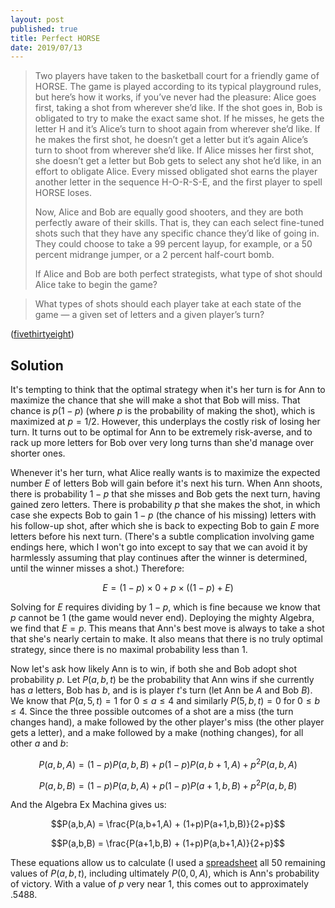 ```yaml
---
layout: post
published: true
title: Perfect HORSE
date: 2019/07/13
---
```


>Two players have taken to the basketball court for a friendly game of HORSE. The game is played according to its typical playground rules, but here’s how it works, if you’ve never had the pleasure: Alice goes first, taking a shot from wherever she’d like. If the shot goes in, Bob is obligated to try to make the exact same shot. If he misses, he gets the letter H and it’s Alice’s turn to shoot again from wherever she’d like. If he makes the first shot, he doesn’t get a letter but it’s again Alice’s turn to shoot from wherever she’d like. If Alice misses her first shot, she doesn’t get a letter but Bob gets to select any shot he’d like, in an effort to obligate Alice. Every missed obligated shot earns the player another letter in the sequence H-O-R-S-E, and the first player to spell HORSE loses.
>
>Now, Alice and Bob are equally good shooters, and they are both perfectly aware of their skills. That is, they can each select fine-tuned shots such that they have any specific chance they’d like of going in. They could choose to take a 99 percent layup, for example, or a 50 percent midrange jumper, or a 2 percent half-court bomb.
>
>If Alice and Bob are both perfect strategists, what type of shot should Alice take to begin the game?

>What types of shots should each player take at each state of the game — a given set of letters and a given player’s turn?

<!--more-->

([fivethirtyeight](https://fivethirtyeight.com/features/i-would-walk-500-miles-and-i-would-riddle-500-more/))

## Solution

It's tempting to think that the optimal strategy when it's her turn is for Ann to maximize the chance that she will make a shot that Bob will miss.  That chance is $p(1-p)$ (where $p$ is the probability of making the shot), which is maximized at $p = 1/2$.  However, this underplays the costly risk of losing her turn. It turns out to be optimal for Ann to be extremely risk-averse, and to rack up more letters for Bob over very long turns than she'd manage over shorter ones.

Whenever it's her turn, what Alice really wants is to maximize the expected number $E$ of letters Bob will gain before it's next his turn. When Ann shoots, there is probability $1-p$ that she misses and Bob gets the next turn, having gained zero letters. There is probability $p$ that she makes the shot, in which case she expects Bob to gain $1-p$ (the chance of his missing) letters with his follow-up shot, after which she is back to expecting Bob to gain $E$ more letters before his next turn. (There's a subtle complication involving game endings here, which I won't go into except to say that we can avoid it by harmlessly assuming that play continues after the winner is determined, until the winner misses a shot.) Therefore:

$$E = (1-p)\times 0 + p \times ((1-p) + E)$$

Solving for $E$ requires dividing by $1-p$, which is fine because we know that $p$ cannot be $1$ (the game would never end). Deploying the mighty Algebra, we find that $E = p$. This means that Ann's best move is always to take a shot that she's nearly certain to make. It also means that there is no truly optimal strategy, since there is no maximal probability less than $1$.

Now let's ask how likely Ann is to win, if both she and Bob adopt shot probability $p$. Let $P(a,b,t)$ be the probability that Ann wins if she currently has $a$ letters, Bob has $b$, and is is player $t$'s turn (let Ann be $A$ and Bob $B$). We know that $P(a,5,t) = 1$ for $0 \leq a \leq 4$ and similarly $P(5,b,t) = 0$ for $0 \leq b \leq 4$. Since the three possible outcomes of a shot are a miss (the turn changes hand), a make followed by the other player's miss (the other player gets a letter), and a make followed by a make (nothing changes), for all other $a$ and $b$:

$$P(a,b,A) = (1-p)P(a,b,B) + p(1-p)P(a,b+1,A) + p^2P(a,b,A)$$

$$P(a,b,B) = (1-p)P(a,b,A) + p(1-p)P(a+1,b,B) + p^2P(a,b,B)$$

And the Algebra Ex Machina gives us:

$$P(a,b,A) = \frac{P(a,b+1,A) + (1+p)P(a+1,b,B)}{2+p}$$

$$P(a,b,B) = \frac{P(a+1,b,B) + (1+p)P(a,b+1,A)}{2+p}$$

These equations allow us to calculate (I used a [spreadsheet](https://docs.google.com/spreadsheets/d/1kGWdQ5Qp9x__X9toe-Qa8vhY1zJXm0qt4A9vs0d7qDM/edit?usp=sharing) all $50$ remaining values of $P(a,b,t)$, including ultimately $P(0,0,A)$, which is Ann's probability of victory. With a value of $p$ very near $1$, this comes out to approximately $.5488$.

<br>
